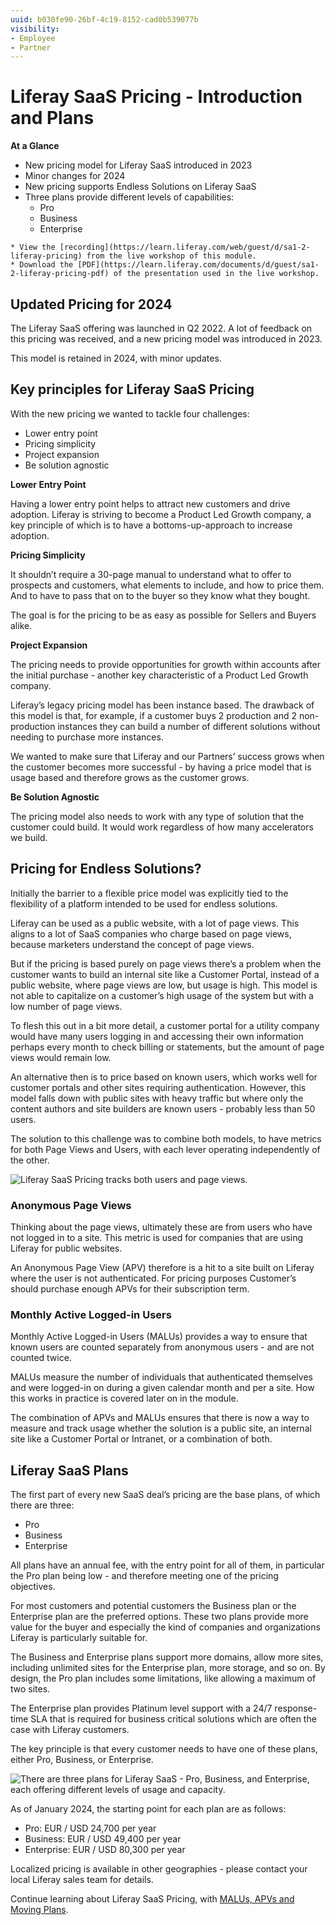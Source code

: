 ```yaml
---
uuid: b030fe90-26bf-4c19-8152-cad0b539077b
visibility: 
- Employee
- Partner
---
```


# Liferay SaaS Pricing - Introduction and Plans

**At a Glance**

* New pricing model for Liferay SaaS introduced in 2023
* Minor changes for 2024
* New pricing supports Endless Solutions on Liferay SaaS
* Three plans provide different levels of capabilities:
  * Pro
  * Business
  * Enterprise

```{note}
* View the [recording](https://learn.liferay.com/web/guest/d/sa1-2-liferay-pricing) from the live workshop of this module.
* Download the [PDF](https://learn.liferay.com/documents/d/guest/sa1-2-liferay-pricing-pdf) of the presentation used in the live workshop.
```

## Updated Pricing for 2024

The Liferay SaaS offering was launched in Q2 2022. A lot of feedback on this pricing was received, and a new pricing model was introduced in 2023.

This model is retained in 2024, with minor updates.

## Key principles for Liferay SaaS Pricing

With the new pricing we wanted to tackle four challenges:

* Lower entry point
* Pricing simplicity
* Project expansion
* Be solution agnostic

**Lower Entry Point**

Having a lower entry point helps to attract new customers and drive adoption. Liferay is striving to become a Product Led Growth company, a key principle of which is to have a bottoms-up-approach to increase adoption.

**Pricing Simplicity**

It shouldn’t require a 30-page manual to understand what to offer to prospects and customers, what elements to include, and how to price them. And to have to pass that on to the buyer so they know what they bought. 

The goal is for the pricing to be as easy as possible for Sellers and Buyers alike.

**Project Expansion**

The pricing needs to provide opportunities for growth within accounts after the initial purchase - another key characteristic of a Product Led Growth company.

Liferay’s legacy pricing model has been instance based. The drawback of this model is that, for example, if a customer buys 2 production and 2 non-production instances they can build a number of different solutions without needing to purchase more instances.

We wanted to make sure that Liferay and our Partners’ success grows when the customer becomes more successful - by having a price model that is usage based and therefore grows as the customer grows.

**Be Solution Agnostic**

The pricing model also needs to work with any type of solution that the customer could build. It would work regardless of how many accelerators we build.

## Pricing for Endless Solutions?

Initially the barrier to a flexible price model was explicitly tied to the flexibility of a platform intended to be used for endless solutions.

Liferay can be used as a public website, with a lot of page views. This aligns to a lot of SaaS companies who charge based on page views, because marketers understand the concept of page views.

But if the pricing is based purely on page views there’s a problem when the customer wants to build an internal site like a Customer Portal, instead of a public website, where page views are low, but usage is high. This model is not able to capitalize on a customer’s high usage of the system but with a low number of page views.

To flesh this out in a bit more detail, a customer portal for a utility company would have many users logging in and accessing their own information perhaps every month to check billing or statements, but the amount of page views would remain low. 

An alternative then is to price based on known users, which works well for customer portals and other sites requiring authentication.  However, this model falls down with public sites with heavy traffic but where only the content authors and site builders are known users - probably less than 50 users.

The solution to this challenge was to combine both models, to have metrics for both Page Views and Users, with each lever operating independently of the other.

![Liferay SaaS Pricing tracks both users and page views.](./liferay-pricing-saas/images/01.png)

### Anonymous Page Views

Thinking about the page views, ultimately these are from users who have not logged in to a site. This metric is used for companies that are using Liferay for public websites.

An Anonymous Page View (APV) therefore is a hit to a site built on Liferay where the user is not authenticated. For pricing purposes Customer’s should purchase enough APVs for their subscription term.

### Monthly Active Logged-in Users

Monthly Active Logged-in Users (MALUs) provides a way to ensure that known users are counted separately from anonymous users - and are not counted twice.

MALUs measure the number of individuals that authenticated themselves and were logged-in on during a given calendar month and per a site.  How this works in practice is covered later on in the module.

The combination of APVs and MALUs ensures that there is now a way to measure and track usage whether the solution is a public site, an internal site like a Customer Portal or Intranet, or a combination of both.

## Liferay SaaS Plans

The first part of every new SaaS deal’s pricing are the base plans, of which there are three:

* Pro
* Business
* Enterprise 

All plans have an annual fee, with the entry point for all of them, in particular the Pro plan being low - and therefore meeting one of the pricing objectives.

For most customers and potential customers the Business plan or the Enterprise plan are the preferred options. These two plans provide more value for the buyer and especially the kind of companies and organizations Liferay is particularly suitable for. 

The Business and Enterprise plans support more domains, allow more sites, including unlimited sites for the Enterprise plan, more storage, and so on. By design, the Pro plan includes some limitations, like allowing a maximum of two sites. 

The Enterprise plan provides Platinum level support with a 24/7 response-time SLA that is required for business critical solutions which are often the case with Liferay customers.

The key principle is that every customer needs to have one of these plans, either Pro, Business, or Enterprise.

![There are three plans for Liferay SaaS - Pro, Business, and Enterprise, each offering different levels of usage and capacity.](./liferay-pricing-saas/images/02.png)

As of January 2024, the starting point for each plan are as follows:
* Pro: EUR / USD 24,700 per year
* Business: EUR / USD 49,400 per year
* Enterprise: EUR / USD 80,300 per year

Localized pricing is available in other geographies - please contact your local Liferay sales team for details.

Continue learning about Liferay SaaS Pricing, with [MALUs, APVs and Moving Plans](./liferay-pricing-saas-malus-apvs.md).
